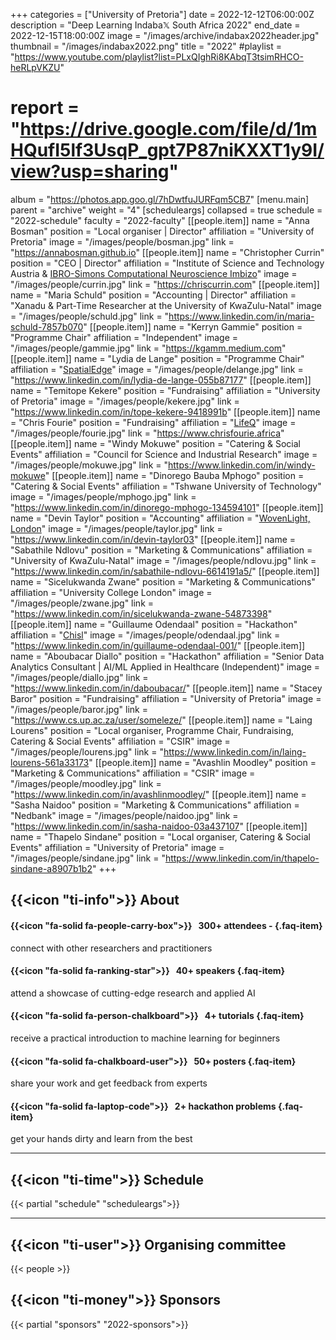 +++
categories = ["University of Pretoria"]
date = 2022-12-12T06:00:00Z
description = "Deep Learning Indaba𝕏 South Africa 2022"
end_date = 2022-12-15T18:00:00Z
image = "/images/archive/indabax2022header.jpg"
thumbnail = "/images/indabax2022.png"
title = "2022"
#playlist = "https://www.youtube.com/playlist?list=PLxQIghRi8KAbqT3tsimRHCO-heRLpVKZU"
# report = "https://drive.google.com/file/d/1mHQufI5lf3UsqP_gpt7P87niKXXT1y9I/view?usp=sharing"
album = "https://photos.app.goo.gl/7hDwtfuJURFqm5CB7"
[menu.main]
parent = "archive"
weight = "4"
[scheduleargs]
collapsed = true
schedule = "2022-schedule"
faculty = "2022-faculty"
[[people.item]]
name = "Anna Bosman"
position = "Local organiser | Director"
affiliation = "University of Pretoria"
image = "/images/people/bosman.jpg"
link = "https://annabosman.github.io"
[[people.item]]
name = "Christopher Currin"
position = "CEO | Director"
affiliation = "Institute of Science and Technology Austria & [IBRO-Simons Computational Neuroscience Imbizo](https://imbizo.africa)"
image = "/images/people/currin.jpg"
link = "https://chriscurrin.com"
[[people.item]]
name = "Maria Schuld"
position = "Accounting | Director"
affiliation = "Xanadu & Part-Time Researcher at the University of KwaZulu-Natal"
image = "/images/people/schuld.jpg"
link = "https://www.linkedin.com/in/maria-schuld-7857b070"
[[people.item]]
name = "Kerryn Gammie"
position = "Programme Chair"
affiliation = "Independent"
image = "/images/people/gammie.jpg"
link = "https://kgamm.medium.com"
[[people.item]]
name = "Lydia de Lange"
position = "Programme Chair"
affiliation = "[SpatialEdge](https://spatialedge.co.za/)"
image = "/images/people/delange.jpg"
link = "https://www.linkedin.com/in/lydia-de-lange-055b87177"
[[people.item]]
name = "Temitope Kekere"
position = "Fundraising"
affiliation = "University of Pretoria"
image = "/images/people/kekere.jpg"
link = "https://www.linkedin.com/in/tope-kekere-9418991b"
[[people.item]]
name = "Chris Fourie"
position = "Fundraising"
affiliation = "[LifeQ](https://www.lifeq.com/)"
image = "/images/people/fourie.jpg"
link = "https://www.chrisfourie.africa"
[[people.item]]
name = "Windy Mokuwe"
position = "Catering & Social Events"
affiliation = "Council for Science and Industrial Research"
image = "/images/people/mokuwe.jpg"
link = "https://www.linkedin.com/in/windy-mokuwe"
[[people.item]]
name = "Dinorego Bauba Mphogo"
position = "Catering & Social Events"
affiliation = "Tshwane University of Technology"
image = "/images/people/mphogo.jpg"
link = "https://www.linkedin.com/in/dinorego-mphogo-134594101"
[[people.item]]
name = "Devin Taylor"
position = "Accounting"
affiliation = "[WovenLight, London](https://www.wovenlight.com/)"
image = "/images/people/taylor.jpg"
link = "https://www.linkedin.com/in/devin-taylor03"
[[people.item]]
name = "Sabathile Ndlovu"
position = "Marketing & Communications"
affiliation = "University of KwaZulu-Natal"
image = "/images/people/ndlovu.jpg"
link = "https://www.linkedin.com/in/sabathile-ndlovu-6614191a5/"
[[people.item]]
name = "Sicelukwanda Zwane"
position = "Marketing & Communications"
affiliation = "University College London"
image = "/images/people/zwane.jpg"
link = "https://www.linkedin.com/in/sicelukwanda-zwane-54873398"
[[people.item]]
name = "Guillaume Odendaal"
position = "Hackathon"
affiliation = "[Chisl](https://www.chislgroup.com/)"
image = "/images/people/odendaal.jpg"
link = "https://www.linkedin.com/in/guillaume-odendaal-001/"
[[people.item]]
name = "Aboubacar Diallo"
position = "Hackathon"
affiliation = "Senior Data Analytics Consultant | AI/ML Applied in Healthcare (Independent)"
image = "/images/people/diallo.jpg"
link = "https://www.linkedin.com/in/daboubacar/"
[[people.item]]
name = "Stacey Baror"
position = "Fundraising"
affiliation = "University of Pretoria"
image = "/images/people/baror.jpg"
link = "https://www.cs.up.ac.za/user/someleze/"
[[people.item]]
name = "Laing Lourens"
position = "Local organiser, Programme Chair, Fundraising, Catering & Social Events"
affiliation = "CSIR"
image = "/images/people/lourens.jpg"
link = "https://www.linkedin.com/in/laing-lourens-561a33173"
[[people.item]]
name = "Avashlin Moodley"
position = "Marketing & Communications"
affiliation = "CSIR"
image = "/images/people/moodley.jpg"
link = "https://www.linkedin.com/in/avashlinmoodley/"
[[people.item]]
name = "Sasha Naidoo"
position = "Marketing & Communications"
affiliation = "Nedbank"
image = "/images/people/naidoo.jpg"
link = "https://www.linkedin.com/in/sasha-naidoo-03a437107"
[[people.item]]
name = "Thapelo Sindane"
position = "Local organiser, Catering & Social Events"
affiliation = "University of Pretoria"
image = "/images/people/sindane.jpg"
link = "https://www.linkedin.com/in/thapelo-sindane-a8907b1b2"
+++

## {{<icon "ti-info">}} About

#### {{<icon "fa-solid fa-people-carry-box">}} &nbsp; 300+ attendees  - {.faq-item}
connect with other researchers and practitioners

#### {{<icon "fa-solid fa-ranking-star">}} &nbsp; 40+ speakers {.faq-item}
attend a showcase of cutting-edge research and applied AI

#### {{<icon "fa-solid fa-person-chalkboard">}} &nbsp; 4+ tutorials {.faq-item}
receive a practical introduction to machine learning for beginners

#### {{<icon "fa-solid fa-chalkboard-user">}} &nbsp; 50+ posters {.faq-item}
share your work and get feedback from experts

#### {{<icon "fa-solid fa-laptop-code">}} &nbsp; 2+ hackathon problems {.faq-item}
get your hands dirty and learn from the best

---

## {{<icon "ti-time">}} Schedule

{{< partial "schedule" "scheduleargs">}}

--- 


## {{<icon "ti-user">}} Organising committee
{{< people >}}


## {{<icon "ti-money">}} Sponsors

{{< partial "sponsors" "2022-sponsors">}}
